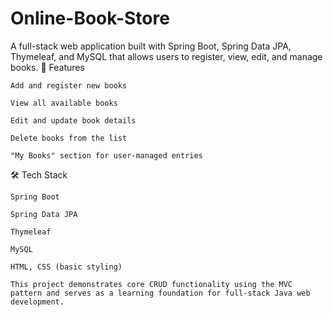 # Online-Book-Store
A full-stack web application built with Spring Boot, Spring Data JPA, Thymeleaf, and MySQL that allows users to register, view, edit, and manage books.
🔧 Features

    Add and register new books

    View all available books

    Edit and update book details

    Delete books from the list

    "My Books" section for user-managed entries

🛠️ Tech Stack

    Spring Boot

    Spring Data JPA

    Thymeleaf

    MySQL

    HTML, CSS (basic styling)

    This project demonstrates core CRUD functionality using the MVC pattern and serves as a learning foundation for full-stack Java web development.
